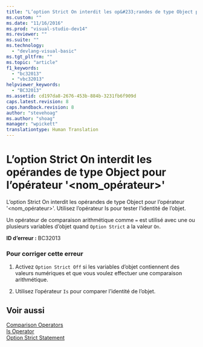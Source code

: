 ```yaml
---
title: "L’option Strict On interdit les op&#233;randes de type Object pour l’op&#233;rateur &#39;&lt;nom_op&#233;rateur&gt;&#39; | Microsoft Docs"
ms.custom: ""
ms.date: "11/16/2016"
ms.prod: "visual-studio-dev14"
ms.reviewer: ""
ms.suite: ""
ms.technology: 
  - "devlang-visual-basic"
ms.tgt_pltfrm: ""
ms.topic: "article"
f1_keywords: 
  - "bc32013"
  - "vbc32013"
helpviewer_keywords: 
  - "BC32013"
ms.assetid: cd197da8-2676-453b-884b-3231fb6f909d
caps.latest.revision: 8
caps.handback.revision: 8
author: "stevehoag"
ms.author: "shoag"
manager: "wpickett"
translationtype: Human Translation
---
```

# L’option Strict On interdit les op&#233;randes de type Object pour l’op&#233;rateur &#39;&lt;nom_op&#233;rateur&gt;&#39;
L’option Strict On interdit les opérandes de type Object pour l’opérateur '\<nom\_opérateur\>'. Utilisez l’opérateur Is pour tester l’identité de l’objet.  
  
 Un opérateur de comparaison arithmétique comme `=` est utilisé avec une ou plusieurs variables d’objet quand `Option Strict` a la valeur `On`.  
  
 **ID d’erreur :** BC32013  
  
### Pour corriger cette erreur  
  
1.  Activez `Option Strict Off` si les variables d’objet contiennent des valeurs numériques et que vous voulez effectuer une comparaison arithmétique.  
  
2.  Utilisez l’opérateur `Is` pour comparer l’identité de l’objet.  
  
## Voir aussi  
 [Comparison Operators](../../visual-basic/language-reference/operators/comparison-operators.md)   
 [Is Operator](../../visual-basic/language-reference/operators/is-operator.md)   
 [Option Strict Statement](../../visual-basic/language-reference/statements/option-strict-statement.md)